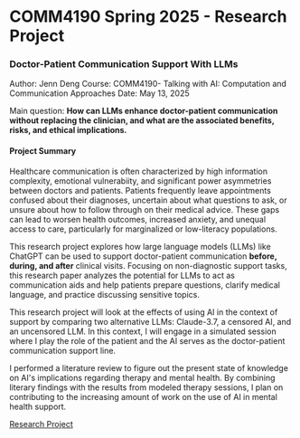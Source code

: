# COMM4190 Spring 2025 - Research Project

### Doctor-Patient Communication Support With LLMs

Author: Jenn Deng 
Course: COMM4190- Talking with AI: Computation and Communication Approaches
Date: May 13, 2025

Main question: **How can LLMs enhance doctor-patient communication without replacing the clinician, and what are the associated benefits, risks, and ethical implications.**


#### Project Summary 

Healthcare communication is often characterized by high information complexity, emotional vulnerabiity, and significant power asymmetries between doctors and patients. Patients frequently leave appointments confused about their diagnoses, uncertain about what questions to ask, or unsure about how to follow through on their medical advice. These gaps can lead to worsen health outcomes, increased anxiety, and unequal access to care, particularly for marginalized or low-literacy populations.

This research project explores how large language models (LLMs) like ChatGPT can be used to support doctor-patient communication **before, during, and after** clinical visits. Focusing on non-diagnostic support tasks, this research paper analyzes the potential for LLMs to act as communication aids and help patients prepare questions, clarify medical language, and practice discussing sensitive topics. 


This research project will look at the effects of using AI  in the context of support by comparing two alternative LLMs: Claude-3.7, a censored AI, and an uncensored LLM. In this context, I will engage in a simulated session where I play the role of the patient and the AI serves as the doctor-patient communication support line.

I performed a literature review to figure out the present state of knowledge on AI's implications regarding therapy and mental health. By combining literary findings with the results from modeled therapy sessions, I plan on contributing to the increasing amount of work on the use of AI in mental health support.

[Research Project](comm4190_S25/comm4190_S25_Research_Paper/Research_Paper.ipynb)






